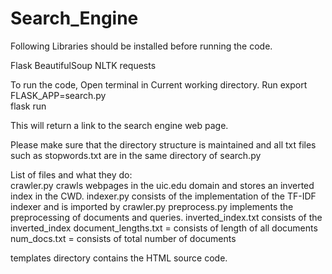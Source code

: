 # Search_Engine

Following Libraries should be installed before running the code.

Flask
BeautifulSoup
NLTK
requests

To run the code, 
Open terminal in Current working directory.
Run export FLASK_APP=search.py  
flask run

This will return a link to the search engine web page.

Please make sure that the directory structure is maintained and all txt files such as stopwords.txt are in the same directory of search.py

List of files and what they do:<br>
crawler.py crawls webpages in the uic.edu domain and stores an inverted index in the CWD.
indexer.py consists of the implementation of the TF-IDF indexer and is imported by crawler.py
preprocess.py implements the preprocessing of documents and queries.
inverted_index.txt consists of the inverted_index
document_lengths.txt = consists of length of all documents
num_docs.txt = consists of total number of documents

templates directory contains the HTML source code.
